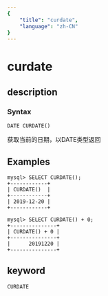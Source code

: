 ```yaml
---
{
    "title": "curdate",
    "language": "zh-CN"
}
---
```


<!-- 
Licensed to the Apache Software Foundation (ASF) under one
or more contributor license agreements.  See the NOTICE file
distributed with this work for additional information
regarding copyright ownership.  The ASF licenses this file
to you under the Apache License, Version 2.0 (the
"License"); you may not use this file except in compliance
with the License.  You may obtain a copy of the License at

  http://www.apache.org/licenses/LICENSE-2.0

Unless required by applicable law or agreed to in writing,
software distributed under the License is distributed on an
"AS IS" BASIS, WITHOUT WARRANTIES OR CONDITIONS OF ANY
KIND, either express or implied.  See the License for the
specific language governing permissions and limitations
under the License.
-->

# curdate
## description
### Syntax

`DATE CURDATE()`

获取当前的日期，以DATE类型返回

## Examples

```
mysql> SELECT CURDATE();
+------------+
| CURDATE()  |
+------------+
| 2019-12-20 |
+------------+

mysql> SELECT CURDATE() + 0;
+---------------+
| CURDATE() + 0 |
+---------------+
|      20191220 |
+---------------+
```

## keyword

    CURDATE
